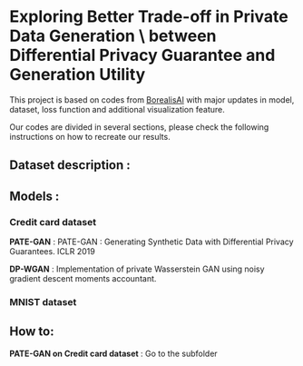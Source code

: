 # Exploring  Better Trade-off in Private Data Generation \\ between Differential Privacy Guarantee and Generation Utility

This project is based on codes from [BorealisAI](https://github.com/BorealisAI/private-data-generation "private-data-generation") with major updates in model, dataset, loss function and additional visualization feature.

Our codes are divided in several sections, please check the following instructions on how to recreate our results.




## Dataset description :

## Models : 

### Credit card dataset
**PATE-GAN** : PATE-GAN : Generating Synthetic Data with Differential Privacy Guarantees. ICLR 2019

**DP-WGAN** : Implementation of private Wasserstein GAN using noisy gradient descent moments accountant. 

### MNIST dataset

## How to:

**PATE-GAN on Credit card dataset** : Go to the subfolder

















